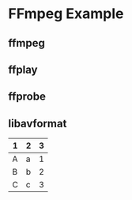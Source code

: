 # FFmpeg Example
## ffmpeg
## ffplay
## ffprobe
## libavformat


|1|2|3|
|----|----|:----:|
|A|a|1|
|B|b|2|
|C|c|3|

